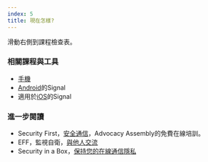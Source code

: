 ```yaml
---
index: 5
title: 現在怎樣?
---
```

滑動右側到課程檢查表。

### 相關課程與工具

*   [手機](umbrella://communications/mobile-phones)
*   [Android](umbrella://tools/messaging/s_signal-for-android.md)的Signal
*   適用於[iOS](umbrella://tools/messaging/s_signal-for-ios.md)的Signal

### 進一步閱讀

*   Security First，[安全通信](https://advocacyassembly.org/en/courses/33/#/chapter/1/lesson/1)，Advocacy Assembly的免費在線培訓。
*   EFF，監視自衛，[與他人交流](https://ssd.eff.org/en/module/communicating-others)
*   Security in a Box，[保持您的在線通信隱私](https://securityinabox.org/en/guide/secure-communication)